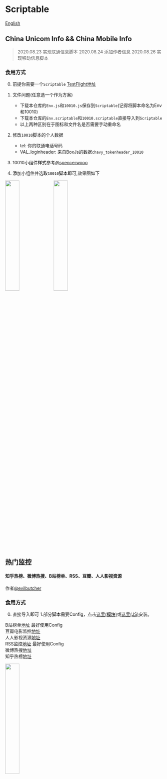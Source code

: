 # Scriptable

[English](https://github.com/GideonSenku/Scriptable/blob/master/READMEEN.md)

## China Unicom Info && China Mobile Info

> 2020.08.23 实现联通信息脚本
> 2020.08.24 添加作者信息
> 2020.08.26 实现移动信息脚本
### 食用方式
0. 前提你需要一个`Scriptable` [TestFlight地址](https://testflight.apple.com/join/uN1vTqxk)
1. 文件问题(任意选一个作为方案)
   - 下载本仓库的`Env.js`和`10010.js`保存到`Scriptable`(记得将脚本命名为Env和10010)
   - 下载本仓库的`Env.scriptable`和`10010.scriptable`直接导入到`Scriptable`
   - 以上两种区别在于图标和文件名是否需要手动重命名
2. 修改`10010`脚本的个人数据
   - tel: 你的联通电话号码
   - VAL_loginheader: 来自BoxJs的数据`chavy_tokenheader_10010`

3. 10010小组件样式参考[@spencerwooo](https://gist.github.com/spencerwooo/7955aefc4ffa5bc8ae7c83d85d05e7a4)
4. 添加小组件并选取`10010`脚本即可,效果图如下


<img src="https://user-images.githubusercontent.com/39037656/91274920-05757480-e7b2-11ea-8704-febb2732a62b.PNG" height="30%" width="30%">
<img src="https://user-images.githubusercontent.com/39037656/91274766-c47d6000-e7b1-11ea-9765-170cb66c5f65.PNG" height="30%" width="30%">

## 热门监控
#### 知乎热榜、微博热搜、B站榜单、RSS、豆瓣、人人影视资源
作者[@evilbutcher](https://github.com/evilbutcher)
### 食用方式
0. 直接导入即可
1.部分脚本需要Config，点击[这里(模块)](https://github.com/evilbutcher/Scriptables/blob/master/Config.scriptable)或[这里(JS)](https://github.com/evilbutcher/Scriptables/blob/master/Config.js)安装。  

B站榜单[地址](https://github.com/GideonSenku/Scriptable/tree/master/Bilibili) 最好使用Config  
豆瓣电影监控[地址](https://github.com/GideonSenku/Scriptable/tree/master/Douban)  
人人影视资源[地址](https://github.com/GideonSenku/Scriptable/tree/master/RRShare)  
RSS监控[地址](https://github.com/GideonSenku/Scriptable/tree/master/RSS) 最好使用Config  
微博热搜[地址](https://github.com/GideonSenku/Scriptable/tree/master/Weibo)  
知乎热榜[地址](https://github.com/GideonSenku/Scriptable/tree/master/Zhihu)  

<img src="https://user-images.githubusercontent.com/39037656/90985347-e4443680-e5ad-11ea-9217-03938837199b.PNG" height="30%" width="30%">

